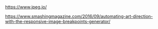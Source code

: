 
https://www.jpeg.io/

https://www.smashingmagazine.com/2016/09/automating-art-direction-with-the-responsive-image-breakpoints-generator/

